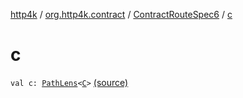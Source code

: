 [http4k](../../index.md) / [org.http4k.contract](../index.md) / [ContractRouteSpec6](index.md) / [c](./c.md)

# c

`val c: `[`PathLens`](../../org.http4k.lens/-path-lens/index.md)`<`[`C`](-binder/index.md#C)`>` [(source)](https://github.com/http4k/http4k/blob/master/http4k-contract/src/main/kotlin/org/http4k/contract/routeSpec.kt#L110)